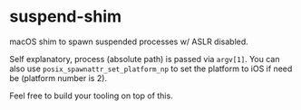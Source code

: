 # suspend-shim
macOS shim to spawn suspended processes w/ ASLR disabled.

Self explanatory, process (absolute path) is passed via `argv[1]`. You can also use `posix_spawnattr_set_platform_np` to set the platform to iOS if need be (platform number is 2).

Feel free to build your tooling on top of this.
